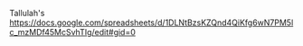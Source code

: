 Tallulah's 
https://docs.google.com/spreadsheets/d/1DLNtBzsKZQnd4QiKfg6wN7PM5lc_mzMDf45McSvhTIg/edit#gid=0
